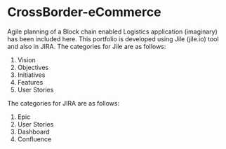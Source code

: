 # CrossBorder-eCommerce

Agile planning of a Block chain enabled Logistics application (imaginary) has been included here.
This portfolio is developed using Jile (jile.io) tool and also in JIRA. 
The categories for Jile are as follows:

  1. Vision
  2. Objectives
  3. Initiatives
  4. Features
  5. User Stories

The categories for JIRA are as follows:

  1. Epic
  2. User Stories
  3. Dashboard
  4. Confluence

